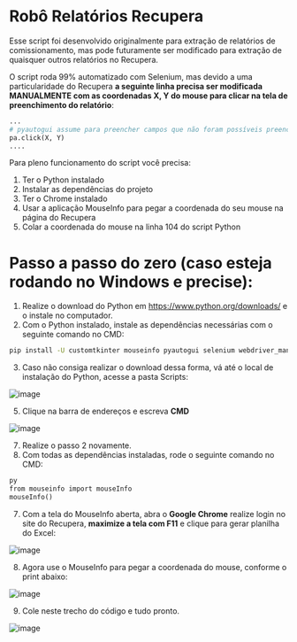 # Robô Relatórios Recupera

Esse script foi desenvolvido originalmente para extração de relatórios de comissionamento, mas pode futuramente ser modificado para extração de quaisquer outros relatórios no Recupera.

O script roda 99% automatizado com Selenium, mas devido a uma particularidade do Recupera **a seguinte linha precisa ser modificada MANUALMENTE com as coordenadas X, Y do mouse para clicar na tela de preenchimento do relatório**:

~~~python
...
# pyautogui assume para preencher campos que não foram possíveis preencher com selenium
pa.click(X, Y)
....
~~~

Para pleno funcionamento do script você precisa:
1. Ter o Python instalado
2. Instalar as dependências do projeto
3. Ter o Chrome instalado
4. Usar a aplicação MouseInfo para pegar a coordenada do seu mouse na página do Recupera
5. Colar a coordenada do mouse na linha 104 do script Python

# Passo a passo do zero (caso esteja rodando no Windows e precise):
1. Realize o download do Python em https://www.python.org/downloads/ e o instale no computador.
2. Com o Python instalado, instale as dependências necessárias com o seguinte comando no CMD:
~~~cmd
pip install -U customtkinter mouseinfo pyautogui selenium webdriver_manager
~~~
3. Caso não consiga realizar o download dessa forma, vá até o local de instalação do Python, acesse a pasta Scripts:
   
![image](https://github.com/Cauamattosprj/automacao-recupera-cobrart/assets/71733712/430eba82-cdb8-4e6e-828c-bccd4d54fe04)

5. Clique na barra de endereços e escreva **CMD**
   
![image](https://github.com/Cauamattosprj/automacao-recupera-cobrart/assets/71733712/1e7f37ec-174d-4454-bd2d-46da3725b412)

7. Realize o passo 2 novamente.
8. Com todas as dependências instaladas, rode o seguinte comando no CMD:
~~~cmd
py
from mouseinfo import mouseInfo
mouseInfo()
~~~
7. Com a tela do MouseInfo aberta, abra o **Google Chrome** realize login no site do Recupera, **maximize a tela com F11** e clique para gerar planilha do Excel:
   
![image](https://github.com/Cauamattosprj/automacao-recupera-cobrart/assets/71733712/20e6188e-7e25-402e-81cc-54d30596a6dd)

8. Agora use o MouseInfo para pegar a coordenada do mouse, conforme o print abaixo:

![image](https://github.com/Cauamattosprj/automacao-recupera-cobrart/assets/71733712/280e9f4a-b8eb-4535-8cf5-1761eacb261d)

9. Cole neste trecho do código e tudo pronto.

![image](https://github.com/Cauamattosprj/automacao-recupera-cobrart/assets/71733712/97e560ee-7d88-4a64-a9e5-ce420483cc1c)
